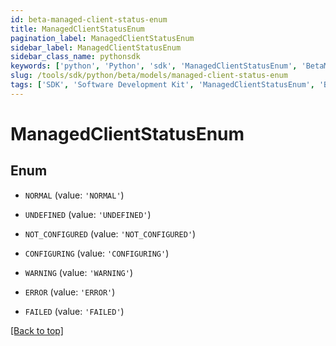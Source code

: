 ```yaml
---
id: beta-managed-client-status-enum
title: ManagedClientStatusEnum
pagination_label: ManagedClientStatusEnum
sidebar_label: ManagedClientStatusEnum
sidebar_class_name: pythonsdk
keywords: ['python', 'Python', 'sdk', 'ManagedClientStatusEnum', 'BetaManagedClientStatusEnum'] 
slug: /tools/sdk/python/beta/models/managed-client-status-enum
tags: ['SDK', 'Software Development Kit', 'ManagedClientStatusEnum', 'BetaManagedClientStatusEnum']
---
```


# ManagedClientStatusEnum


## Enum

* `NORMAL` (value: `'NORMAL'`)

* `UNDEFINED` (value: `'UNDEFINED'`)

* `NOT_CONFIGURED` (value: `'NOT_CONFIGURED'`)

* `CONFIGURING` (value: `'CONFIGURING'`)

* `WARNING` (value: `'WARNING'`)

* `ERROR` (value: `'ERROR'`)

* `FAILED` (value: `'FAILED'`)

[[Back to top]](#) 

